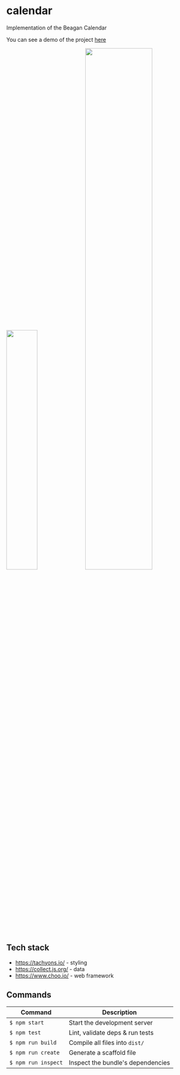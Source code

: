 # calendar
Implementation of the Beagan Calendar

You can see a demo of the project [here](http://beagan-calendar.s3-website-us-east-1.amazonaws.com/)

<span>
<img src="https://user-images.githubusercontent.com/10187351/157593666-07df7be8-921a-456f-9071-f4836adeed79.png" width="40%"/>
<img src="https://user-images.githubusercontent.com/10187351/157594024-7bcff22a-0dda-47de-a22c-8858830c59e8.png" width="59%"/>
<span>

  ## Tech stack
- https://tachyons.io/ - styling
- https://collect.js.org/ - data
- https://www.choo.io/ - web framework

## Commands
Command                | Description                                      |
-----------------------|--------------------------------------------------|
`$ npm start`          | Start the development server
`$ npm test`           | Lint, validate deps & run tests
`$ npm run build`      | Compile all files into `dist/`
`$ npm run create`     | Generate a scaffold file
`$ npm run inspect`    | Inspect the bundle's dependencies
